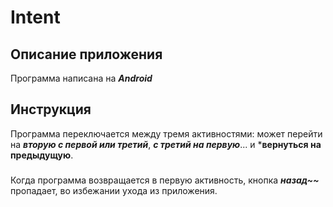 # Intent
## Описание приложения
Программа написана на ***Android***
## Инструкция
Программа переключается между тремя активностями: может перейти на ***вторую с первой или третий***, ***с третий на первую***... и ***вернуться на предыдущую**.
###
Когда программа возвращается в первую активность, кнопка ***назад~~*** пропадает, во избежании ухода из приложения.
